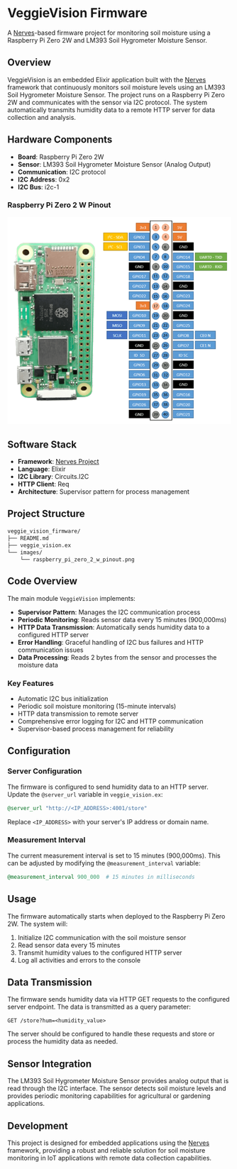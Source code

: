 # VeggieVision Firmware

A [Nerves](https://nerves-project.org/)-based firmware project for monitoring soil moisture using a Raspberry Pi Zero 2W and LM393 Soil Hygrometer Moisture Sensor.

## Overview

VeggieVision is an embedded Elixir application built with the [Nerves](https://nerves-project.org/) framework that continuously monitors soil moisture levels using an LM393 Soil Hygrometer Moisture Sensor. The project runs on a Raspberry Pi Zero 2W and communicates with the sensor via I2C protocol. The system automatically transmits humidity data to a remote HTTP server for data collection and analysis.

## Hardware Components

- **Board**: Raspberry Pi Zero 2W
- **Sensor**: LM393 Soil Hygrometer Moisture Sensor (Analog Output)
- **Communication**: I2C protocol
- **I2C Address**: 0x2
- **I2C Bus**: i2c-1

### Raspberry Pi Zero 2 W Pinout

![Raspberry Pi Zero 2 W Pinout](images/raspberry_pi_zero_2_w_pinout.png)

## Software Stack

- **Framework**: [Nerves Project](https://nerves-project.org/)
- **Language**: Elixir
- **I2C Library**: Circuits.I2C
- **HTTP Client**: Req
- **Architecture**: Supervisor pattern for process management

## Project Structure

```
veggie_vision_firmware/
├── README.md
├── veggie_vision.ex
└── images/
    └── raspberry_pi_zero_2_w_pinout.png
```

## Code Overview

The main module `VeggieVision` implements:

- **Supervisor Pattern**: Manages the I2C communication process
- **Periodic Monitoring**: Reads sensor data every 15 minutes (900,000ms)
- **HTTP Data Transmission**: Automatically sends humidity data to a configured HTTP server
- **Error Handling**: Graceful handling of I2C bus failures and HTTP communication issues
- **Data Processing**: Reads 2 bytes from the sensor and processes the moisture data

### Key Features

- Automatic I2C bus initialization
- Periodic soil moisture monitoring (15-minute intervals)
- HTTP data transmission to remote server
- Comprehensive error logging for I2C and HTTP communication
- Supervisor-based process management for reliability

## Configuration

### Server Configuration

The firmware is configured to send humidity data to an HTTP server. Update the `@server_url` variable in `veggie_vision.ex`:

```elixir
@server_url "http://<IP_ADDRESS>:4001/store"
```

Replace `<IP_ADDRESS>` with your server's IP address or domain name.

### Measurement Interval

The current measurement interval is set to 15 minutes (900,000ms). This can be adjusted by modifying the `@measurement_interval` variable:

```elixir
@measurement_interval 900_000  # 15 minutes in milliseconds
```

## Usage

The firmware automatically starts when deployed to the Raspberry Pi Zero 2W. The system will:

1. Initialize I2C communication with the soil moisture sensor
2. Read sensor data every 15 minutes
3. Transmit humidity values to the configured HTTP server
4. Log all activities and errors to the console

## Data Transmission

The firmware sends humidity data via HTTP GET requests to the configured server endpoint. The data is transmitted as a query parameter:

```
GET /store?hum=<humidity_value>
```

The server should be configured to handle these requests and store or process the humidity data as needed.

## Sensor Integration

The LM393 Soil Hygrometer Moisture Sensor provides analog output that is read through the I2C interface. The sensor detects soil moisture levels and provides periodic monitoring capabilities for agricultural or gardening applications.

## Development

This project is designed for embedded applications using the [Nerves](https://nerves-project.org/) framework, providing a robust and reliable solution for soil moisture monitoring in IoT applications with remote data collection capabilities.
